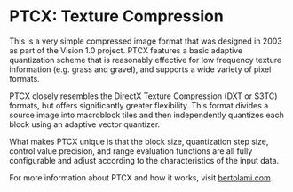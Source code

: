 PTCX: Texture Compression
=======

This is a very simple compressed image format that was designed in 2003 as part of the Vision 1.0 project. PTCX features a basic adaptive quantization scheme that is reasonably effective for low frequency texture information (e.g. grass and gravel), and supports a wide variety of pixel formats. 

PTCX closely resembles the DirectX Texture Compression (DXT or S3TC) formats, but offers significantly greater flexibility. This format divides a source image into macroblock tiles and then independently quantizes each block using an adaptive vector quantizer.

What makes PTCX unique is that the block size, quantization step size, control value precision, and range evaluation functions are all fully configurable and adjust according to the characteristics of the input data.

For more information about PTCX and how it works, visit [bertolami.com](http://bertolami.com/index.php?engine=portfolio&content=research&detail=primitive-texture-compression).
